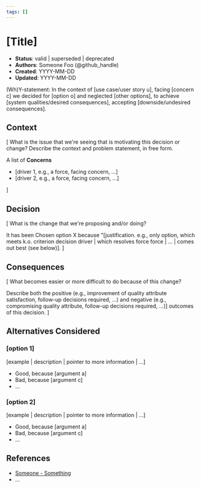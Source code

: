```yaml
---
tags: []
---
```


# [Title]

- **Status**: valid | superseded | deprecated
- **Authors**: Someone Foo (@github_handle)
- **Created**: YYYY-MM-DD
- **Updated**: YYYY-MM-DD

(Wh)Y-statement: In the context of [use case/user story u], facing [concern c] we decided for [option o] and neglected [other options], to achieve [system qualities/desired consequences], accepting [downside/undesired consequences].

## Context

\[ What is the issue that we're seeing that is motivating this decision or change? Describe the context and problem statement, in free form.

A list of **Concerns**

- [driver 1, e.g., a force, facing concern, ...]
- [driver 2, e.g., a force, facing concern, ...]

\]

## Decision

\[ What is the change that we're proposing and/or doing?

It has been Chosen option X because "[justification. e.g., only option, which meets k.o. criterion decision driver | which resolves force force | ... | comes out best (see below)]. \]

## Consequences

\[ What becomes easier or more difficult to do because of this change?

Describe both the positive (e.g., improvement of quality attribute satisfaction, follow-up decisions required, ...) and negative (e.g., compromising quality attribute, follow-up decisions required, ...)\] outcomes of this decision. \]

## Alternatives Considered

### [option 1]

[example | description | pointer to more information | ...] <!-- optional -->

- Good, because [argument a]
- Bad, because [argument c]
- ...

### [option 2]

[example | description | pointer to more information | ...] <!-- optional -->

- Good, because [argument a]
- Bad, because [argument c]
- ...

## References <!-- optional -->

- [Someone - Something](https://someone.com/a-title-about-something)
- ...
